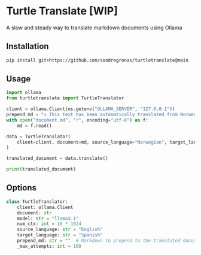 # Turtle Translate [WIP]

A slow and steady way to translate markdown documents using Ollama

## Installation

```bash
pip install git+https://github.com/sondregronas/turtletranslate@main
```

## Usage

```python
import ollama
from turtletranslate import TurtleTranslator

client = ollama.Client(os.getenv("OLLAMA_SERVER", "127.0.0.1"))
prepend_md = "> This text has been automatically translated from Norwegian to English using Ollama!\n\n"
with open("document.md", "r", encoding="utf-8") as f:
    md = f.read()

data = TurtleTranslator(
    client=client, document=md, source_language="Norwegian", target_language="English", prepend_md=prepend_md
)

translated_document = data.translate()

print(translated_document)
```

## Options

```python
class TurtleTranslator:
    client: ollama.Client
    document: str
    model: str = "llama3.1"
    num_ctx: int = 16 * 1024
    source_language: str = "English"
    target_language: str = "Spanish"
    prepend_md: str = ""  # Markdown to prepend to the translated document (i.e. "> NOTE: This is a machine generated translation.")
    _max_attempts: int = 100
```